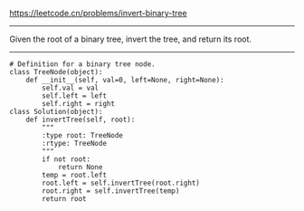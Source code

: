 https://leetcode.cn/problems/invert-binary-tree
***
Given the root of a binary tree, invert the tree, and return its root.
***
```
# Definition for a binary tree node.
class TreeNode(object):
    def __init__(self, val=0, left=None, right=None):
        self.val = val
        self.left = left
        self.right = right
class Solution(object):
    def invertTree(self, root):
        """
        :type root: TreeNode
        :rtype: TreeNode
        """
        if not root:
            return None
        temp = root.left
        root.left = self.invertTree(root.right)
        root.right = self.invertTree(temp)
        return root 
